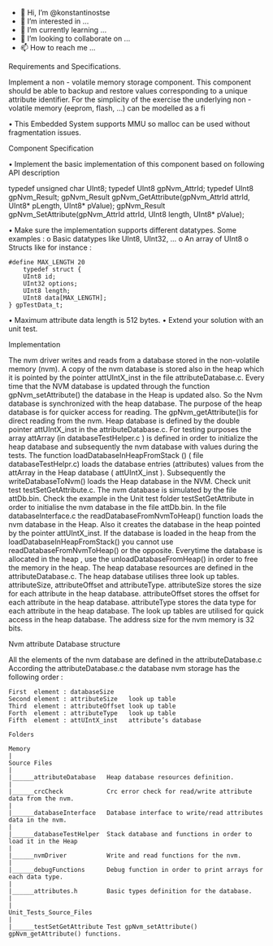 - 👋 Hi, I’m @konstantinostse
- 👀 I’m interested in ...
- 🌱 I’m currently learning ...
- 💞️ I’m looking to collaborate on ...
- 📫 How to reach me ...

<!---
konstantinostse/konstantinostse is a ✨ special ✨ repository because its `README.md` (this file) appears on your GitHub profile.
You can click the Preview link to take a look at your changes.
--->

 Requirements and Specifications. 

Implement a non - volatile memory storage component. This component should be able to backup and restore values
corresponding to a unique attribute identifier. For the simplicity of the exercise the underlying non - volatile memory (eeprom, flash, …) can be modelled as a fi

• This Embedded System supports MMU so malloc can be used without fragmentation issues.

Component Specification

• Implement the basic implementation of this component based on following API description

typedef unsigned char UInt8;
typedef UInt8 gpNvm_AttrId;
typedef UInt8 gpNvm_Result;
gpNvm_Result gpNvm_GetAttribute(gpNvm_AttrId attrId,  UInt8* pLength,  UInt8* pValue);
gpNvm_Result gpNvm_SetAttribute(gpNvm_AttrId attrId,  UInt8 length,  UInt8* pValue);


• Make sure the implementation supports different datatypes.
Some examples :
    o Basic datatypes like UInt8, UInt32, …
    o An array of UInt8
    o Structs like for instance :
```
#define MAX_LENGTH 20
    typedef struct {
    UInt8 id;
    UInt32 options;
    UInt8 length;
    UInt8 data[MAX_LENGTH];
} gpTestData_t;
```
• Maximum attribute data length is 512 bytes.
• Extend your solution with an unit test.

Implementation

The nvm driver writes and reads from a database stored in the non-volatile memory (nvm). A copy of the nvm database 
is stored also in the heap which it is pointed by the pointer attUIntX_inst in the file attributeDatabase.c. Every time 
that the NVM database is updated through the function gpNvm_setAttribute() the database in the Heap is updated also. 
So the Nvm database is synchronized with the heap database. The purpose of the heap database is for quicker access for reading.
The gpNvm_getAttribute()is for direct reading from the nvm.
Heap database is defined by the double pointer  attUIntX_inst  in the  attributeDatabase.c.
For testing purposes the array  attArray (in databaseTestHelper.c ) is defined in order  to initialize the heap database and 
subsequently the nvm database with values during the tests.  The function loadDatabaseInHeapFromStack () ( file databaseTestHelpr.c)
loads the database entries (attributes) values from the attArray in the Heap database ( attUIntX_inst ). Subsequently  the writeDatabaseToNvm() 
loads the Heap database in the NVM. Check unit test testSetGetAttribute.c. The nvm database is simulated by the file attDb.bin. Check the example in 
the Unit test folder testSetGetAttribute in order to initialise the nvm database in the file attDb.bin. 
In the file databaseInterface.c the readDatabaseFromNvmToHeap() function loads the nvm database in the Heap. Also it creates the database in the 
heap pointed by the pointer attUIntX_inst. If the database is loaded in the heap from the loadDatabaseInHeapFromStack() you 
cannot use readDatabaseFromNvmToHeap() or the opposite. Everytime the database is allocated in the heap , use the unloadDatabaseFromHeap() 
in order to free the memory in the heap. The heap database resources are defined in the attributeDatabase.c.
The heap database utilises three look up tables. attributeSize, attributeOffset and attributeType. attributeSize stores the size 
for each attribute in the heap database. attributeOffset stores the offset for each attribute in the heap database. attributeType stores
the data type for each attribute in the heap database. The look up tables are utilised for quick access in the heap database.
The address size for the nvm memory is 32 bits. 

Nvm attribute Database structure

All the elements of the nvm database are defined in the attributeDatabase.c
According the attributeDatabase.c the database nvm storage has the following order :
```
First  element : databaseSize
Second element : attributeSize   look up table
Third  element : attributeOffset look up table
Forth  element : attributeType   look up table
Fifth  element : attUIntX_inst   attribute’s database

Folders

Memory
|
Source Files
|
|______attributeDatabase   Heap database resources definition.
|
|______crcCheck            Crc error check for read/write attribute data from the nvm.
|
|______databaseInterface   Database interface to write/read attributes data in the nvm.
|
|______databaseTestHelper  Stack database and functions in order to load it in the Heap
|
|______nvmDriver           Write and read functions for the nvm.
|
|______debugFunctions      Debug function in order to print arrays for each data type.
|
|______attributes.h        Basic types definition for the database.
|
|
Unit_Tests_Source_Files
|
|______testSetGetAttribute Test gpNvm_setAttribute() gpNvm_getAttribute() functions. 

```
